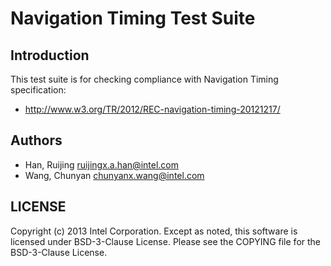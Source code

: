 # Navigation Timing Test Suite

## Introduction

This test suite is for checking compliance with Navigation Timing specification:
* http://www.w3.org/TR/2012/REC-navigation-timing-20121217/

## Authors

* Han, Ruijing <ruijingx.a.han@intel.com>
* Wang, Chunyan <chunyanx.wang@intel.com>

## LICENSE

Copyright (c) 2013 Intel Corporation.
Except as noted, this software is licensed under BSD-3-Clause License.
Please see the COPYING file for the BSD-3-Clause License.
